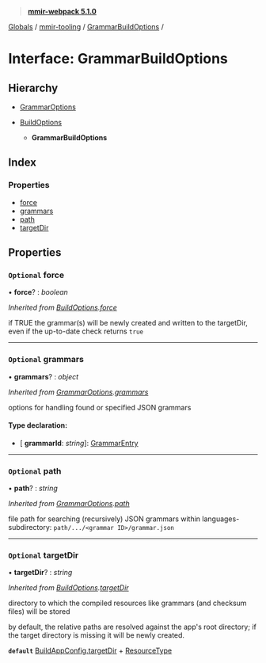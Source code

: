 > **[mmir-webpack 5.1.0](../README.md)**

[Globals](../README.md) / [mmir-tooling](../modules/mmir_tooling.md) / [GrammarBuildOptions](mmir_tooling.grammarbuildoptions.md) /

# Interface: GrammarBuildOptions

## Hierarchy

* [GrammarOptions](mmir_tooling.grammaroptions.md)

* [BuildOptions](mmir_tooling.buildoptions.md)

  * **GrammarBuildOptions**

## Index

### Properties

* [force](mmir_tooling.grammarbuildoptions.md#optional-force)
* [grammars](mmir_tooling.grammarbuildoptions.md#optional-grammars)
* [path](mmir_tooling.grammarbuildoptions.md#optional-path)
* [targetDir](mmir_tooling.grammarbuildoptions.md#optional-targetdir)

## Properties

### `Optional` force

• **force**? : *boolean*

*Inherited from [BuildOptions](mmir_tooling.buildoptions.md).[force](mmir_tooling.buildoptions.md#optional-force)*

if TRUE the grammar(s) will be newly created and written to the targetDir,
even if the up-to-date check returns `true`

___

### `Optional` grammars

• **grammars**? : *object*

*Inherited from [GrammarOptions](mmir_tooling.grammaroptions.md).[grammars](mmir_tooling.grammaroptions.md#optional-grammars)*

options for handling found or specified JSON grammars

#### Type declaration:

* \[ **grammarId**: *string*\]: [GrammarEntry](mmir_tooling.grammarentry.md)

___

### `Optional` path

• **path**? : *string*

*Inherited from [GrammarOptions](mmir_tooling.grammaroptions.md).[path](mmir_tooling.grammaroptions.md#optional-path)*

file path for searching (recursively) JSON grammars within languages-subdirectory:
`path/.../<grammar ID>/grammar.json`

___

### `Optional` targetDir

• **targetDir**? : *string*

*Inherited from [BuildOptions](mmir_tooling.buildoptions.md).[targetDir](mmir_tooling.buildoptions.md#optional-targetdir)*

directory to which the compiled resources like grammars (and checksum files) will be stored

by default, the relative paths are resolved against the app's root directory;
if the target directory is missing it will be newly created.

**`default`** [BuildAppConfig.targetDir](mmir_tooling.buildappconfig.md#optional-targetdir) + [ResourceType](../modules/mmir_tooling.md#resourcetype)